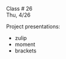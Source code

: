 
<div class="lecture2">
<div class="column_date">

Class # 26 <br>
Thu, 4/26

</div>

<div class="column_materials">
<p markdown="block">

Project presentations:

- zulip
- moment 
- brackets

</p>
</div>

<div class="column_assign">
<p markdown="block">


</p>
</div>

</div>
